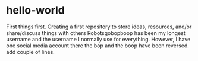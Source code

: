 # hello-world
First things first. Creating a first repository to store ideas, resources, and/or share/discuss things with others
Robotsgobopboop has been my longest username and the username I normally use for everything.
However, I have one social media account there the bop and the boop have been reversed. 
add couple of lines.
